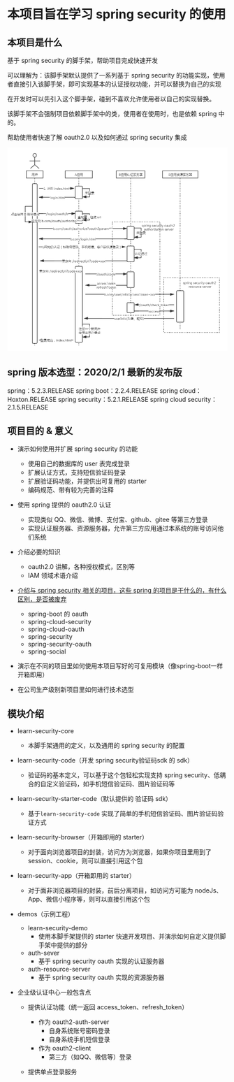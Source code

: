 # 本项目旨在学习 spring security 的使用

## 本项目是什么

基于 spring security 的脚手架，帮助项目完成快速开发

可以理解为：该脚手架默认提供了一系列基于 spring security 的功能实现，使用者直接引入该脚手架，即可实现基本的认证授权功能，并可以替换为自己的实现

在开发时可以先引入这个脚手架，碰到不喜欢允许使用者以自己的实现替换。

该脚手架不会强制项目依赖脚手架中的类，使用者在使用时，也是依赖 spring 中的。

帮助使用者快速了解 oauth2.0 以及如何通过 spring security 集成

![oauth2.0.png](img/oauth2.0.png)

## spring 版本选型：2020/2/1 最新的发布版

spring：5.2.3.RELEASE
spring boot：2.2.4.RELEASE
spring cloud：Hoxton.RELEASE
spring security：5.2.1.RELEASE
spring cloud security：2.1.5.RELEASE

## 项目目的 & 意义

- 演示如何使用并扩展 spring security 的功能
    - 使用自己的数据库的 user 表完成登录
    - 扩展认证方式，支持短信验证码登录
    - 扩展验证码功能，并提供出可复用的 starter
    - 编码规范、带有较为完善的注释
    
- 使用 spring 提供的 oauth2.0 认证
    - 实现类似 QQ、微信、微博、支付宝、github、gitee 等第三方登录
    - 实现认证服务器、资源服务器，允许第三方应用通过本系统的账号访问他们系统


- 介绍必要的知识
    - oauth2.0 讲解，各种授权模式，区别等
    - IAM 领域术语介绍
 
- [介绍与 spring security 相关的项目，这些 spring 的项目是干什么的，有什么区别，是否被废弃](spring-intro.md)
    - spring-boot 的 oauth
    - spring-cloud-security
    - spring-cloud-oauth
    - spring-security
    - spring-security-oauth
    - spring-social


- 演示在不同的项目里如何使用本项目写好的可复用模块（像spring-boot一样开箱即用）

- 在公司生产级别新项目里如何进行技术选型


## 模块介绍
- learn-security-core
    - 本脚手架通用的定义，以及通用的 spring security 的配置
- learn-security-code（开发 spring security验证码sdk 的 sdk）
    - 验证码的基本定义，可以基于这个包轻松实现支持 spring security、低耦合的自定义验证码，如手机短信验证码、图片验证码等
    
- learn-security-starter-code（默认提供的 验证码 sdk）
    - 基于`learn-security-code` 实现了简单的手机短信验证码、图片验证码验证方式
    
    
- learn-security-browser（开箱即用的 starter）
    - 对于面向浏览器项目的封装，访问方为浏览器，如果你项目里用到了 session、cookie，则可以直接引用这个包
    
- learn-security-app（开箱即用的 starter）
    - 对于面非浏览器项目的封装，前后分离项目，如访问方可能为 nodeJs、App、微信小程序等，则可以直接引用这个包
    
    
- demos（示例工程）
    - learn-security-demo
        - 使用本脚手架提供的 starter 快速开发项目、并演示如何自定义提供脚手架中提供的部分
    - auth-sever 
        - 基于 spring security oauth 实现的认证服务器
    - auth-resource-server
        - 基于 spring security oauth 实现的资源服务器
        
        
- 企业级认证中心一般包含点
    - 提供认证功能（统一返回 access_token、refresh_token）
        - 作为 oauth2-auth-server
            - 自身系统账号密码登录
            - 自身系统手机短信登录
        - 作为 oauth2-client
            - 第三方（如QQ、微信等）登录
        
    - 提供单点登录服务
    

